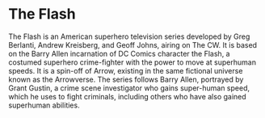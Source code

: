 # The Flash

The Flash is an American superhero television series developed by Greg Berlanti, Andrew Kreisberg, and Geoff Johns, airing on The CW. It is based on the Barry Allen incarnation of DC Comics character the Flash, a costumed superhero crime-fighter with the power to move at superhuman speeds. It is a spin-off of Arrow, existing in the same fictional universe known as the Arrowverse. The series follows Barry Allen, portrayed by Grant Gustin, a crime scene investigator who gains super-human speed, which he uses to fight criminals, including others who have also gained superhuman abilities.
